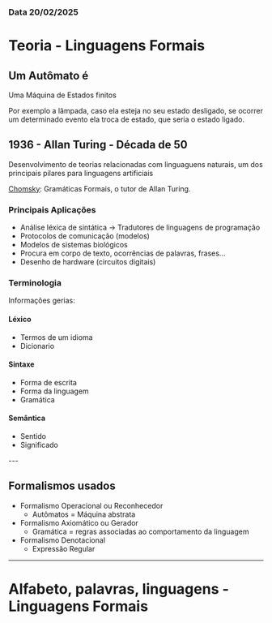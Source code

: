 ### Data 20/02/2025

# Teoria - Linguagens Formais
## Um Autômato é 
  <p> Uma Máquina de Estados finitos </p>
  <p> Por exemplo a lâmpada, caso ela esteja no seu estado desligado, se ocorrer um determinado evento ela troca de estado, que seria o estado ligado. </p>
  
## 1936 - Allan Turing - Década de 50
  <p> Desenvolvimento de teorias relacionadas com linguaguens naturais, um dos principais pilares para linguagens artificiais</p>
  <p> <a href="[https://example.com](https://brasilescola.uol.com.br/biografia/noam-chomsky.htm)">Chomsky</a>: Gramáticas Formais, o tutor de Allan Turing. </p>

### Principais Aplicações
<ul>
  <li> Análise léxica de sintática -> Tradutores de linguagens de programação </li>
  <li> Protocolos de comunicação (modelos) </li>
  <li> Modelos de sistemas biológicos </li>
  <li> Procura em corpo de texto, ocorrências de palavras, frases... </li>
  <li> Desenho de hardware (circuitos digitais) </li>
</ul>


### Terminologia 
<p> Informações gerias: </p>

#### Léxico
<ul>
  <li> Termos de um idioma </li>
  <li> Dicionario </li>
</ul>

#### Sintaxe
<ul>
  <li> Forma de escrita </li>
  <li> Forma da linguagem </li>
  <li> Gramática </li>
</ul>

#### Semântica
<ul>
  <li> Sentido </li>
  <li> Significado </li>
</ul>
---

## Formalismos usados
<ul> 
  <li> Formalismo Operacional ou Reconhecedor
    <ul>
      <li> Autômatos = Máquina abstrata</li>
    </ul>
  </li>
  <li> Formalismo Axiomático ou Gerador
    <ul>
      <li> Gramática = regras associadas ao comportamento da linguagem</li>
    </ul>
  </li>
  <li> Formalismo Denotacional
    <ul>
      <li> Expressão Regular</li>
    </ul>
  </li>
</ul>


---

# Alfabeto, palavras, linguagens - Linguagens Formais
